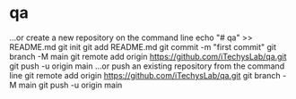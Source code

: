 # qa
…or create a new repository on the command line
echo "# qa" >> README.md
git init
git add README.md
git commit -m "first commit"
git branch -M main
git remote add origin https://github.com/iTechysLab/qa.git
git push -u origin main
…or push an existing repository from the command line
git remote add origin https://github.com/iTechysLab/qa.git
git branch -M main
git push -u origin main
